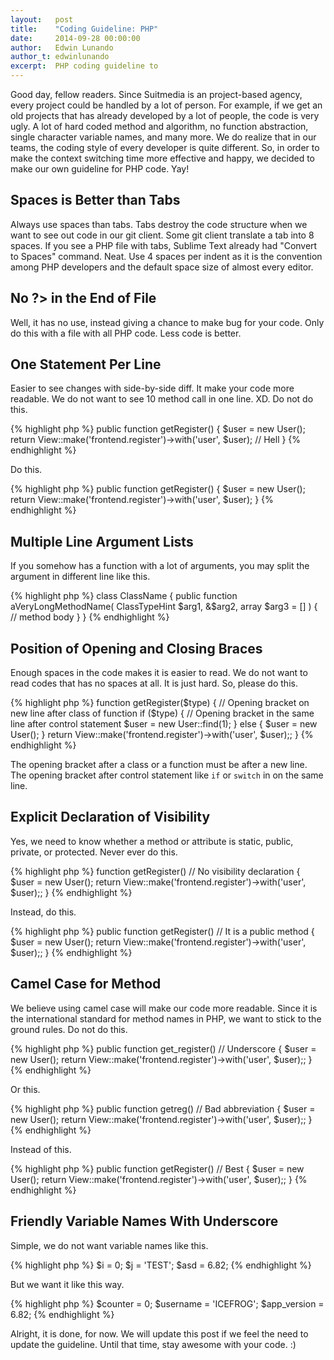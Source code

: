 ```yaml
---
layout:   post
title:    "Coding Guideline: PHP"
date:     2014-09-28 00:00:00
author:   Edwin Lunando
author_t: edwinlunando
excerpt:  PHP coding guideline to
---
```


Good day, fellow readers. Since Suitmedia is an project-based agency, every project could be handled by a lot of person. For example, if we get an old projects that has already developed by a lot of people, the code is very ugly. A lot of hard coded method and algorithm, no function abstraction, single character variable names, and many more. We do realize that in our teams, the coding style of every developer is quite different. So, in order to make the context switching time more effective and happy, we decided to make our own guideline for PHP code. Yay!

<script async class="speakerdeck-embed" data-id="158a79a0292301321a10562d5512248d" data-ratio="1.77777777777778" src="//speakerdeck.com/assets/embed.js"></script>

## Spaces is Better than Tabs ##

Always use spaces than tabs. Tabs destroy the code structure when we want to see out code in our git client. Some git client translate a tab into 8 spaces. If you see a PHP file with tabs, Sublime Text already had "Convert to Spaces" command. Neat. Use 4 spaces per indent as it is the convention among PHP developers and the default space size of almost every editor.

## No ?> in the End of File ##

Well, it has no use, instead giving a chance to make bug for your code. Only do this with a file with all PHP code. Less code is better.

## One Statement Per Line ##

Easier to see changes with side-by-side diff. It make your code more readable. We do not want to see 10 method call in one line. XD. Do not do this.

{% highlight php %}
public function getRegister()
{ $user = new User(); return View::make('frontend.register')->with('user', $user);  // Hell
}
{% endhighlight %}

Do this.

{% highlight php %}
public function getRegister()
{
    $user = new User();
    return View::make('frontend.register')->with('user', $user);
}
{% endhighlight %}

## Multiple Line Argument Lists ##

If you somehow has a function with a lot of arguments, you may split the argument in different line like this.

{% highlight php %}
class ClassName
{
    public function aVeryLongMethodName(
        ClassTypeHint $arg1,
        &$arg2,
        array $arg3 = []
    ) {
        // method body
    }
}
{% endhighlight %}

## Position of Opening and Closing Braces ##

Enough spaces in the code makes it is easier to read. We do not want to read codes that has no spaces at all. It is just hard. So, please do this.

{% highlight php %}
function getRegister($type)
{  // Opening bracket on new line after class of function
    if ($type) {  // Opening bracket in the same line after control statement
        $user = new User::find(1);
    } else {
        $user = new User();
    }
    return View::make('frontend.register')->with('user', $user);;
}
{% endhighlight %}

The opening bracket after a class or a function must be after a new line. The opening bracket after control statement like `if` or `switch` in on the same line.

## Explicit Declaration of Visibility ##

Yes, we need to know whether a method or attribute is static, public, private, or protected. Never ever do this.

{% highlight php %}
function getRegister()  // No visibility declaration
{
    $user = new User();
    return View::make('frontend.register')->with('user', $user);;
}
{% endhighlight %}

Instead, do this.

{% highlight php %}
public function getRegister()  // It is a public method
{
    $user = new User();
    return View::make('frontend.register')->with('user', $user);;
}
{% endhighlight %}

## Camel Case for Method ##

We believe using camel case will make our code more readable. Since it is the international standard for method names in PHP, we want to stick to the ground rules. Do not do this.

{% highlight php %}
public function get_register()  // Underscore
{
    $user = new User();
    return View::make('frontend.register')->with('user', $user);;
}
{% endhighlight %}

Or this.

{% highlight php %}
public function getreg()  // Bad abbreviation
{
    $user = new User();
    return View::make('frontend.register')->with('user', $user);;
}
{% endhighlight %}

Instead of this.

{% highlight php %}
public function getRegister()  // Best
{
    $user = new User();
    return View::make('frontend.register')->with('user', $user);;
}
{% endhighlight %}

## Friendly Variable Names With Underscore ##

Simple, we do not want variable names like this.

{% highlight php %}
$i = 0;
$j = 'TEST';
$asd = 6.82;
{% endhighlight %}

But we want it like this way.

{% highlight php %}
$counter = 0;
$username = 'ICEFROG';
$app_version = 6.82;
{% endhighlight %}

Alright, it is done, for now. We will update this post if we feel the need to update the guideline. Until that time, stay awesome with your code. :)
